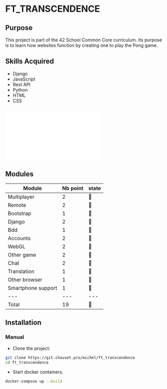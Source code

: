 # FT_TRANSCENDENCE

## Purpose

This project is part of the 42 School Common Core curriculum. Its purpose is to learn how websites function by creating one to play the Pong game.

## Skills Acquired
- Django
- JavaScript
- Rest API
- Python
- HTML
- CSS

## ![Subject](/subject.pdf)

## Modules

| Module | Nb point | state|
| ------ | -------- | ---- |
| Multiplayer | 2 | 🏁 | 
| Remote | 2 | 🏁 | 
| Bootstrap | 1 | 🏁 |
| Django | 2 | 🏁 |
| Bdd | 1 | 🏁 |
| Accounts | 2 | 🏁 |
| WebGL | 2 | 🏁 |
| Other game | 2 | 🏁 |
| Chat | 2 | 🏁 |
| Translation | 1 | 🏁 |
| Other browser | 1 | 🏁 |
| Smartphone support | 1 | 🏁 |
| --- | --- |  ---
| Total | 19 | 🏁 | 

## Installation

### Manual
- Clone the project:
``` bash
git clone https://git.chauvet.pro/michel/ft_transcendence
cd ft_transcendence
```
- Start docker containers.
``` bash
docker-compose up --build
```
